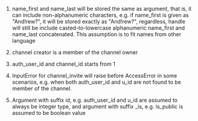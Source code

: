 1. name_first and name_last will be stored the same as argument, that is, it can include non-alphanumeric characters, e.g. if name_first is given as "And!rew?", it will be stored exactly as "And!rew?", regardless, handle will still be include casted-to-lowercase alphanumeric name_first and name_last concatenated. This assumption is to fit names from other language

2. channel creator is a member of the channel owner

3. auth_user_id and channel_id starts from 1

4. InputError for channel_invite will raise before AccessError in some scenarios, e.g. when both auth_user_id and u_id are not found to be member of the channel.

5. Argument with suffix id, e.g. auth_user_id and u_id are assumed to always be integer type, and argument with suffix _is, e.g. is_public is assumed to be boolean value